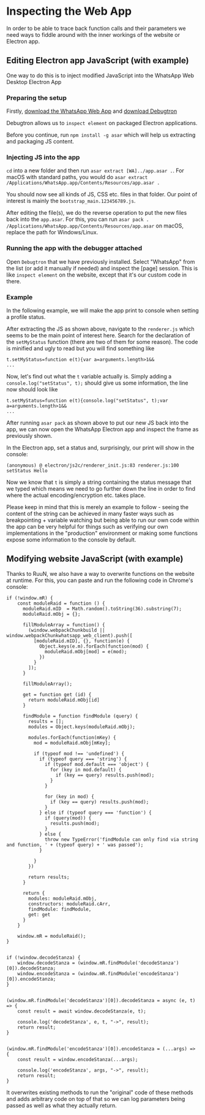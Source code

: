 # Inspecting the Web App

In order to be able to trace back function calls and their parameters we need ways to fiddle around with the inner workings of the website or Electron app.

## Editing Electron app JavaScript (with example)

One way to do this is to inject modified JavaScript into the WhatsApp Web Desktop Electron App

### Preparing the setup

Firstly, [download the WhatsApp Web App](https://www.whatsapp.com/download) and [download Debugtron](https://github.com/bytedance/debugtron/releases/tag/v0.5.0)

Debugtron allows us to `inspect element` on packaged Electron applications.

Before you continue, run `npm install -g asar` which will help us extracting and packaging JS content.

### Injecting JS into the app

`cd` into a new folder and then run `asar extract [WA]../app.asar .`. For macOS with standard paths, you would do `asar extract /Applications/WhatsApp.app/Contents/Resources/app.asar .`

You should now see all kinds of JS, CSS etc. files in that folder. Our point of interest is mainly the `bootstrap_main.123456789.js`.

After editing the file(s), we do the reverse operation to put the new files back into the `app.asar`. For this, you can run `asar pack . /Applications/WhatsApp.app/Contents/Resources/app.asar` on macOS, replace the path for Windows/Linux.

### Running the app with the debugger attached

Open `Debugtron` that we have previously installed. Select "WhatsApp" from the list (or add it manually if needed) and inspect the [page] session. This is like `inspect element` on the website, except that it's our custom code in there.

### Example

In the following example, we will make the app print to console when setting a profile status.

After extracting the JS as shown above, navigate to the `renderer.js` which seems to be the main point of interest here. Search for the declaration of the `setMyStatus` function (there are two of them for some reason). The code is minified and ugly to read but you will find something like

```
t.setMyStatus=function e(t){var a=arguments.length>1&&
...
```

Now, let's find out what the `t` variable actually is. Simply adding a `console.log("setStatus", t);` should give us some information, the line now should look like 

```
t.setMyStatus=function e(t){console.log("setStatus", t);var a=arguments.length>1&&
...
```

After running `asar pack` as shown above to put our new JS back into the app, we can now open the WhatsApp Electron app and inspect the frame as previously shown.

In the Electron app, set a status and, surprisingly, our print will show in the console:

`(anonymous) @ electron/js2c/renderer_init.js:83
renderer.js:100 setStatus Hello`

Now we know that `t` is simply a string containing the status message that we typed which means we need to go further down the line in order to find where the actual encoding/encryption etc. takes place.

Please keep in mind that this is merely an example to follow - seeing the content of the string can be achieved in many faster ways such as breakpointing + variable watching but being able to run our own code within the app can be very helpful for things such as verifying our own implementations in the "production" environment or making some functions expose some information to the console by default.

## Modifying website JavaScript (with example)

Thanks to RuuN, we also have a way to overwrite functions on the website at runtime. For this, you can paste and run the following code in Chrome's console:

```
if (!window.mR) {
    const moduleRaid = function () {
      moduleRaid.mID  = Math.random().toString(36).substring(7);
      moduleRaid.mObj = {};

      fillModuleArray = function() {
        (window.webpackChunkbuild || window.webpackChunkwhatsapp_web_client).push([
          [moduleRaid.mID], {}, function(e) {
            Object.keys(e.m).forEach(function(mod) {
              moduleRaid.mObj[mod] = e(mod);
            })
          }
        ]);
      }

      fillModuleArray();

      get = function get (id) {
        return moduleRaid.mObj[id]
      }

      findModule = function findModule (query) {
        results = [];
        modules = Object.keys(moduleRaid.mObj);

        modules.forEach(function(mKey) {
          mod = moduleRaid.mObj[mKey];

          if (typeof mod !== 'undefined') {
            if (typeof query === 'string') {
              if (typeof mod.default === 'object') {
                for (key in mod.default) {
                  if (key == query) results.push(mod);
                }
              }

              for (key in mod) {
                if (key == query) results.push(mod);
              }
            } else if (typeof query === 'function') { 
              if (query(mod)) {
                results.push(mod);
              }
            } else {
              throw new TypeError('findModule can only find via string and function, ' + (typeof query) + ' was passed');
            }

          }
        })

        return results;
      }

      return {
        modules: moduleRaid.mObj,
        constructors: moduleRaid.cArr,
        findModule: findModule,
        get: get
      }
    }

    window.mR = moduleRaid();   
}


if (!window.decodeStanza) {
    window.decodeStanza = (window.mR.findModule('decodeStanza')[0]).decodeStanza;
    window.encodeStanza = (window.mR.findModule('encodeStanza')[0]).encodeStanza;
}


(window.mR.findModule('decodeStanza')[0]).decodeStanza = async (e, t) => {
    const result = await window.decodeStanza(e, t);

    console.log('decodeStanza', e, t, "->", result);
    return result;
}


(window.mR.findModule('encodeStanza')[0]).encodeStanza = (...args) => {
    const result = window.encodeStanza(...args);

    console.log('encodeStanza', args, "->", result);
    return result;
}
```

It overwrites existing methods to run the "original" code of these methods and adds arbitrary code on top of that so we can log parameters being passed as well as what they actually return.

